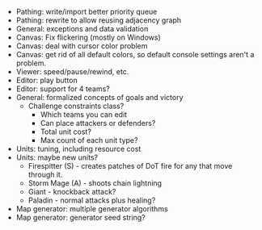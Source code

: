* Pathing: write/import better priority queue
* Pathing: rewrite to allow reusing adjacency graph
* General: exceptions and data validation
* Canvas: Fix flickering (mostly on Windows)
* Canvas: deal with cursor color problem
* Canvas: get rid of all default colors, so default console settings aren't a problem.
* Viewer: speed/pause/rewind, etc.
* Editor: play button
* Editor: support for 4 teams?
* General: formalized concepts of goals and victory
    * Challenge constraints class?
        * Which teams you can edit
        * Can place attackers or defenders?
        * Total unit cost?
        * Max count of each unit type?
* Units: tuning, including resource cost
* Units: maybe new units?
    * Firespitter (S) - creates patches of DoT fire for any that move through it.
    * Storm Mage (A) - shoots chain lightning
    * Giant - knockback attack?
    * Paladin - normal attacks plus healing?
* Map generator: multiple generator algorithms
* Map generator: generator seed string?
